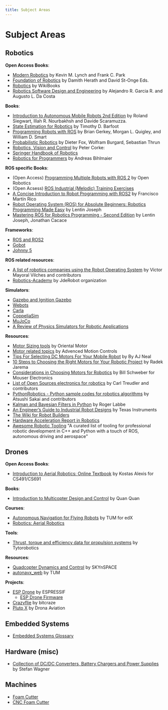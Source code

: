```yaml
---
title: Subject Areas
---
```


# Subject Areas

## Robotics

**Open Access Books**:
- [Modern Robotics](http://hades.mech.northwestern.edu/index.php/Modern_Robotics) by Kevin M. Lynch and Frank C. Park
- [Foundation of Robotics](https://foundations-of-robotics.org/) by Damith Herath and David St-Onge Eds.
- [Robotics](https://en.wikibooks.org/wiki/Robotics) by WikiBooks
- [Robotics Software Design and Engineering](https://www.intechopen.com/books/10416) by Alejandro R. Garcia R. and Augusto L. Da Costa

**Books**:
- [Introduction to Autonomous Mobile Robots 2nd Edition](http://www.mobilerobots.ethz.ch/) by Roland Siegwart, Illah R. Nourbakhsh and Davide Scaramuzza.
- [State Estimation for Robotics](https://www.cambridge.org/core/books/state-estimation-for-robotics/AC0E0AC229C55203B3C8F106BCB61F48) by Timothy D. Barfoot
- [Programming Robots with ROS](https://www.oreilly.com/library/view/programming-robots-with/9781449325480/) by Brian Gerkey, Morgan L. Quigley, and William D. Smart
- [Probabilistic Robotics](http://www.probabilistic-robotics.org/) by Dieter Fox, Wolfram Burgard, Sebastian Thrun
- [Robotics, Vision and Control](https://link.springer.com/book/10.1007/978-3-319-54413-7) by Peter Corke:
- [Springer Handbook of Robotics](https://link.springer.com/book/10.1007/978-3-540-30301-5)
- [Robotics for Programmers](https://www.manning.com/books/robotics-for-programmers) by Andreas Bihlmaier

**ROS specific Books**:
- (Open Access) [Programming Multiple Robots with ROS 2](https://osrf.github.io/ros2multirobotbook/intro.html) by Open Robotics
- (Open Acsess) [ROS Industrial (Melodic) Training Exercises](https://industrial-training-master.readthedocs.io/en/melodic/index.html)
- [A Concise Introduction to Robot Programming with ROS2](https://www.routledge.com/A-Concise-Introduction-to-Robot-Programming-with-ROS2/Rico/p/book/9781032264653) by Francisco Martín Rico
- [Robot Operating System (ROS) for Absolute Beginners: Robotics Programming Made Easy](https://www.oreilly.com/library/view/robot-operating-system/9781484234051/) by Lentin Joseph
- [Mastering ROS for Robotics Programming - Second Edition](https://www.oreilly.com/library/view/mastering-ros-for/9781788478953/) by Lentin Joseph, Jonathan Cacace

**Frameworks**:
- [ROS and ROS2](https://www.ros.org/)
- [Gobot](https://gobot.io/)
- [Johnny 5](http://johnny-five.io/)

**ROS related resources**:
- [A list of robotics companies using the Robot Operating System](https://github.com/vmayoral/ros-robotics-companies) by Víctor Mayoral Vilches and contributors
- [Robotics-Academy](https://jderobot.github.io/RoboticsAcademy/) by JdeRobot organization

**Simulators**:
- [Gazebo and Ignition Gazebo](https://gazebosim.org/home)
- [Webots](https://cyberbotics.com/)
- [Carla](http://carla.org/)
- [CoppeliaSim](https://www.coppeliarobotics.com/)
- [MuJoCo](https://mujoco.org/)
- [A Review of Physics Simulators for Robotic Applications](https://ieeexplore.ieee.org/document/9386154)

**Resources**:
- [Motor Sizing tools](https://www.orientalmotor.com/motor-sizing/index.html) by Oriental Motor
- [Motor related topics](https://www.a-m-c.com/technologies-experience/) by Advenced Motion Controls
- [Tips For Selecting DC Motors For Your Mobile Robot](https://www.servomagazine.com/uploads/issue_downloads/pdf/Tips%20For%20Selecting%20DC%20Motors%20For%20Your%20Mobile%20Robot.pdf) by By AJ Neal
- [10 Steps to Choosing the Right Motors for Your Robotic Project](https://medium.com/husarion-blog/10-steps-to-choosing-the-right-motors-for-your-robotic-project-bf5c4b997407) by Radek Jarema
- [Considerations in Choosing Motors for Robotics](https://www.mouser.de/publicrelations_techarticle_choosingmotorsforrobotics_2015final/) by Bill Schweber for Mouser Electronics
- [List of Open Sources electronics for robotics](https://github.com/cajt/list_of_robot_electronics) by Carl Treudler and contributors
- [PythonRobotics - Python sample codes for robotics algorithms](https://atsushisakai.github.io/PythonRobotics/) by Atsushi Sakai and contributors
- [Kalman and Bayesian Filters in Python](https://github.com/rlabbe/Kalman-and-Bayesian-Filters-in-Python) by Roger Labbe
- [An Engineer’s Guide to Industrial Robot Designs](https://www.ti.com/lit/eb/ssiy006/ssiy006.pdf?ts=1610126894730) by Texas Instruments
- [The Wiki for Robot Builders](https://roboticsknowledgebase.com/)
- [Hardware Acceleration Report in Robotics](https://accelerationrobotics.com/pdf/hardware_acceleration_robotics_2022.pdf)
- [Awesome Robotic Tooling](https://github.com/protontypes/awesome-robotic-tooling) "A curated list of tooling for professional robotic development in C++ and Python with a touch of ROS, autonomous driving and aerospace"

## Drones

**Open Access Books**:
- [Introduction to Aerial Robotics: Online Textbook](http://www.kostasalexis.com/online-textbook.html) by Kostas Alexis for CS491/CS691

**Books**:
- [Introduction to Multicopter Design and Control](https://link.springer.com/book/10.1007/978-981-10-3382-7) by Quan Quan

**Courses**:
- [Autonomous Navigation for Flying Robots](https://www.edx.org/course/autonomous-navigation-for-flying-robots) by TUM for edX
- [Robotics: Aerial Robotics](https://www.coursera.org/learn/robotics-flight)

**Tools**:
- [Thrust, torque and efficiency data for propulsion systems](https://database.tytorobotics.com/tests) by Tytorobotics

**Resources**:
- [Quadcopter Dynamics and Control](https://github.com/SKYnSPACE/AE450/blob/master/Lec10/AE450_Lec10_Quadcopter_Dynamics_and_Control.pdf) by SKYnSPACE
- [autonavx_web](https://github.com/tum-vision/autonavx_web) by TUM

**Projects**:
- [ESP Drone](https://docs.espressif.com/projects/espressif-esp-drone/en/latest/gettingstarted.html) by ESPRESSIF
    - [ESP Drone Firmware](https://github.com/espressif/esp-drone)
- [Crazyflie](https://www.bitcraze.io/) by bitcraze
- [Pluto X](https://www.dronaaviation.com/plutox) by Drona Aviation

## Embedded Systems

- [Embedded Systems Glossary](https://barrgroup.com/embedded-systems/glossary)

## Hardware (misc)

- [Collection of DC/DC Converters, Battery Chargers and Power Supplies](https://github.com/wagiminator/Power-Boards) by Stefan Wagner

## Machines

- [Foam Cutter](https://www.rcfoamcutter.com/)
- [CNC Foam Cutter](https://rckeith.co.uk/builders-gallery/)
